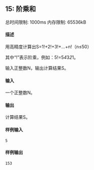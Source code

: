 ﻿## 15: 阶乘和
总时间限制: 1000ms     内存限制: 65536kB

#### 描述

用高精度计算出S=1!+2!+3!+…+n!（n≤50）

其中“!”表示阶乘，例如：5!=5*4*3*2*1。

输入正整数N，输出计算结果S。

#### 输入

一个正整数N。

#### 输出

计算结果S。

#### 样例输入
	
	5

#### 样例输出

	153


